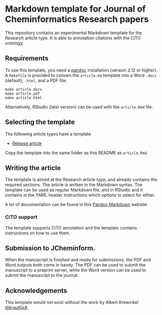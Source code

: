 # Markdown template for Journal of Cheminformatics Research papers

This repository contains an experimental Markdown template for
the Research article type. It is able to annotation citations
with the CiTO ontology.

## Requirements

To use this template, you need a [pandoc](https://github.com/jgm/pandoc/releases) installation
(version 2.12 or higher). A `Makefile` is provided to convert
the `article.md` template into a Word `.docx` (default), `.html`, and a PDF file:

```shell
make article.docx
make article.pdf
make article.html
```

Alternatively, RStudio (latst version) can be used with the `article.Rmd` file.

## Selecting the template

The following article types have a template

* [Release article](templates/research.md)

Copy the template into the same folder as this README as `article.Rmd`.

## Writing the article

The template is aimed at the Research article type, and already
contains the required sections. The article is written in the 
Markdown syntax. The template can be used as regular Markdown file, and in RStudio
and it contains in the YAML header instructions which options to
select for either.

A lot of documentation can be found in this [Pandoc Markdown](https://rmarkdown.rstudio.com/authoring_pandoc_markdown.html)
website.


### CiTO support

The template supports CiTO annotation and the template contains
instructions on how to use them.

## Submission to JCheminform.

When the manuscript is finished and ready for submissions, the
PDF and Word outputs both come in handy. The PDF can be used
to submit the manuscript to a preprint server, while the Word
version can be used to submit the manuscript to the journal.

## Acknowledgements

This template would not exist without the work by 
Albert Krewinkel [@kraut0xA](https://twitter.com/kraut0xA).

